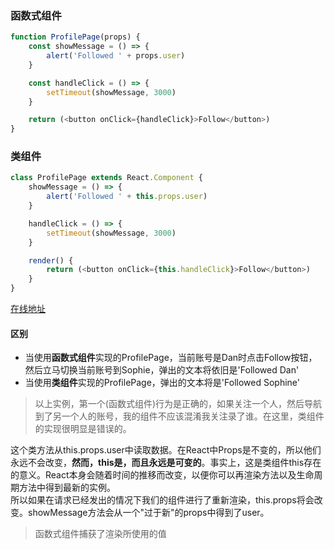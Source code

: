 ### 函数式组件
```js
function ProfilePage(props) {
    const showMessage = () => {
        alert('Followed ' + props.user)
    }

    const handleClick = () => {
        setTimeout(showMessage, 3000)
    }

    return (<button onClick={handleClick}>Follow</button>)
}
```

### 类组件
```js
class ProfilePage extends React.Component {
    showMessage = () => {
        alert('Followed ' + this.props.user)
    }

    handleClick = () => {
        setTimeout(showMessage, 3000)
    }

    render() {
        return (<button onClick={this.handleClick}>Follow</button>)
    }
}
```
[在线地址](https://codesandbox.io/s/pjqnl16lm7)

#### 区别
- 当使用**函数式组件**实现的ProfilePage，当前账号是Dan时点击Follow按钮，然后立马切换当前账号到Sophie，弹出的文本将依旧是'Followed Dan'
- 当使用**类组件**实现的ProfilePage，弹出的文本将是'Followed Sophine'

> 以上实例，第一个(函数式组件)行为是正确的，如果关注一个人，然后导航到了另一个人的账号，我的组件不应该混淆我关注录了谁。在这里，类组件的实现很明显是错误的。

这个类方法从this.props.user中读取数据。在React中Props是不变的，所以他们永远不会改变，**然而，this是，而且永远是可变的**。事实上，这是类组件this存在的意义。React本身会随着时间的推移而改变，以便你可以再渲染方法以及生命周期方法中得到最新的实例。      
所以如果在请求已经发出的情况下我们的组件进行了重新渲染，this.props将会改变。showMessage方法会从一个"过于新"的props中得到了user。

> 函数式组件捕获了渲染所使用的值